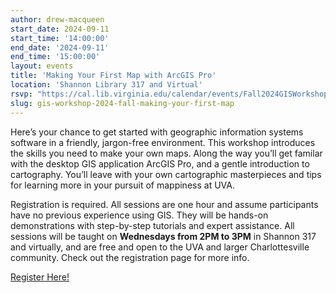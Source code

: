 ```yaml
---
author: drew-macqueen
start_date: 2024-09-11
start_time: '14:00:00'
end_date: '2024-09-11'
end_time: '15:00:00'
layout: events
title: 'Making Your First Map with ArcGIS Pro'
location: 'Shannon Library 317 and Virtual'
rsvp: "https://cal.lib.virginia.edu/calendar/events/Fall2024GISWorkshop1"
slug: gis-workshop-2024-fall-making-your-first-map
---
```


Here’s your chance to get started with geographic information systems software in a friendly, jargon-free environment.  This workshop introduces the skills you need to make your own maps.  Along the way you’ll get familar with the desktop GIS application ArcGIS Pro, and a gentle introduction to cartography. You’ll leave with your own cartographic masterpieces and tips for learning more in your pursuit of mappiness at UVA. 

Registration is required. All sessions are one hour and assume participants have no previous experience using GIS. They will be hands-on demonstrations with step-by-step tutorials and expert assistance.  All sessions will be taught on **Wednesdays from 2PM to 3PM** in Shannon 317 and virtually, and are free and open to the UVA and larger Charlottesville community. Check out the registration page for more info. 

[Register Here!](https://cal.lib.virginia.edu/calendar/events/Fall2024GISWorkshop1)